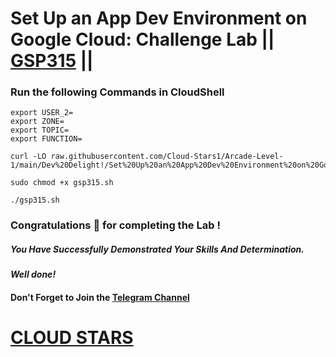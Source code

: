 # Set Up an App Dev Environment on Google Cloud: Challenge Lab || [GSP315](https://www.cloudskillsboost.google/games/5379/labs/34881) ||

### Run the following Commands in CloudShell

```
export USER_2=
export ZONE=
export TOPIC=
export FUNCTION=
```
```
curl -LO raw.githubusercontent.com/Cloud-Stars1/Arcade-Level-1/main/Dev%20Delight!/Set%20Up%20an%20App%20Dev%20Environment%20on%20Google%20Cloud%3A%20Challenge%20Lab/gsp315.sh

sudo chmod +x gsp315.sh

./gsp315.sh
```

### Congratulations 🎉 for completing the Lab !

##### *You Have Successfully Demonstrated Your Skills And Determination.*

#### *Well done!*

#### Don't Forget to Join the [Telegram Channel](https://t.me/cloudstars24)

# [CLOUD STARS](https://www.youtube.com/@cloud-stars)
